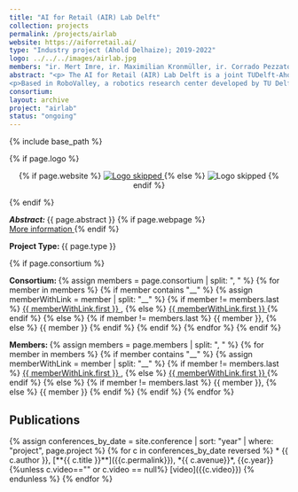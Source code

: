 ```yaml
---
title: "AI for Retail (AIR) Lab Delft"
collection: projects
permalink: /projects/airlab
website: https://aiforretail.ai/
type: "Industry project (Ahold Delhaize); 2019-2022"
logo: ../../../images/airlab.jpg
members: "ir. Mert Imre, ir. Maximilian Kronmüller, ir. Corrado Pezzato, ir. Max Spahn, Madelaine Ley, dr. Filippo Santoni de Sio, dr. ir. Carlos Hernández Corbato, dr. Javier Alonso-Mora, Dr.-Ing. Jens Kober, prof.dr.ir. Martijn Wisse"
abstract: "<p> The AI for Retail (AIR) Lab Delft is a joint TUDelft-Ahold Delhaize industry lab consisting of a robotics research program and test site focused on developing state-of-the-art innovations in the retail industry. By expanding its focus to robotics, AIRLab Delft will further drive innovations for daily business while building more knowledge of the intersection between retail, AI and robotics. The expansion comprises a robotics research program and test site for developing state-of-the-art innovations in the retail industry. </p>
<p>Based in RoboValley, a robotics research center developed by TU Delft Robotics Institute, a team of international researchers will explore robotic solutions that can be applied throughout the retail supply chain, from warehouses and stores to customers. To ensure these explorations result in tangible solutions, Ahold Delhaize will open a test site where researchers can work with partners, students and start-ups, supported by the technology incubator of TU Delft – YES!Delft – to build and test prototypes of robotic solutions. At the test site, which will be operational in early 2019, they will explore how robotics can be deployed in a retail setting, how robotic grippers can handle delicate items such as fruits and vegetables, or how to improve image-recognition of products and packaging.</p>"
consortium: 
layout: archive
project: "airlab"
status: "ongoing"
---
```

{% include base_path %}

{% if page.logo %}
<p align="center">
{% if page.website %}
<a href="{{ page.website }}"> <img src="{{  page.logo }}" alt="Logo skipped" style="max-height:200px"/> </a>
{% else %}
<img src="{{  page.logo }}" alt="Logo skipped" />
{% endif %}
</p>
{% endif %}

<p> <strong> <em> Abstract: </em> </strong> {{ page.abstract }}
{% if page.webpage %}
<a href="{{ page.website}}"> <br> More information </a>
{% endif %}
</p>
<p> <strong> Project Type: </strong> {{ page.type }}</p>
{% if page.consortium  %}
<p> <strong> Consortium: </strong> 
{% assign members = page.consortium | split: ", " %}
{% for member in members %}
    {% if member contains "__" %}
        {% assign memberWithLink  = member | split: "__" %}
        {% if member != members.last %}
            <a href="{{ memberWithLink.last }}">{{ memberWithLink.first }} </a>,
        {% else %}    
            <a href="{{ memberWithLink.last }}">{{ memberWithLink.first }} </a> 
        {% endif %}
    {% else %}
        {% if member != members.last %}
            {{ member }},
        {% else %}    
            {{ member }}
        {% endif %}
    {% endif %}
{% endfor %}
{% endif  %}

<p> <strong> Members: </strong>  
{% assign members = page.members | split: ", " %}
{% for member in members %}
    {% if member contains "__" %}
        {% assign memberWithLink  = member | split: "__" %}
        {% if member != members.last %}
            <a href="{{ memberWithLink.last }}">{{ memberWithLink.first }} </a>,
        {% else %}    
            <a href="{{ memberWithLink.last }}">{{ memberWithLink.first }} </a> 
        {% endif %}
    {% else %}
        {% if member != members.last %}
            {{ member }},
        {% else %}    
            {{ member }}
        {% endif %}
    {% endif %}
{% endfor %}
</p>

<h2> Publications </h2>
{% assign conferences_by_date = site.conference | sort: "year" |  where: "project", page.project %}
{% for c in conferences_by_date reversed %}
* {{ c.author }}, [**{{ c.title }}**]({{c.permalink}}), *{{ c.avenue}}*, {{c.year}}  {%unless c.video=="" or c.video == null%}  [video]({{c.video}}) {%    endunless %}
{% endfor %}

